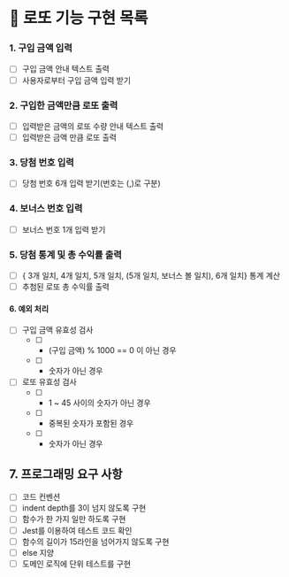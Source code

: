 🔎 로또 기능 구현 목록
======================

### 1. 구입 금액 입력
* [ ] 구입 금액 안내 텍스트 출력
* [ ] 사용자로부터 구입 금액 입력 받기

### 2. 구입한 금액만큼 로또 출력
* [ ] 입력받은 금액의 로또 수량 안내 텍스트 출력
* [ ] 입력받은 금액 만큼 로또 출력

### 3. 당첨 번호 입력
* [ ] 당첨 번호 6개 입력 받기(번호는 (,)로 구분)

### 4. 보너스 번호 입력
* [ ] 보너스 번호 1개 입력 받기

### 5. 당첨 통계 및 총 수익률 출력
* [ ] { 3개 일치, 4개 일치, 5개 일치, (5개 일치, 보너스 볼 일치), 6개 일치} 통계 계산
* [ ] 추첨된 로또 총 수익률 출력

#### 6. 예외 처리
* [ ] 구입 금액 유효성 검사
    * [ ] - (구입 금액) % 1000 == 0 이 아닌 경우
    * [ ] - 숫자가 아닌 경우
* [ ] 로또 유효성 검사
    * [ ] - 1 ~ 45 사이의 숫자가 아닌 경우
    * [ ] - 중복된 숫자가 포함된 경우
    * [ ] - 숫자가 아닌 경우

## 7. 프로그래밍 요구 사항
* [ ] 코드 컨벤션
* [ ] indent depth를 3이 넘지 않도록 구현
* [ ] 함수가 한 가지 일만 하도록 구현
* [ ] Jest를 이용하여 테스트 코드 확인
* [ ] 함수의 길이가 15라인을 넘어가지 않도록 구현
* [ ] else 지양
* [ ] 도메인 로직에 단위 테스트를 구현